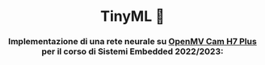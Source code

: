 <div align="center">
  
# TinyML :cake:

### Implementazione di una rete neurale su [OpenMV Cam H7 Plus](https://www.polimarcheracingteam.com/it/) per il corso di Sistemi Embedded 2022/2023:
